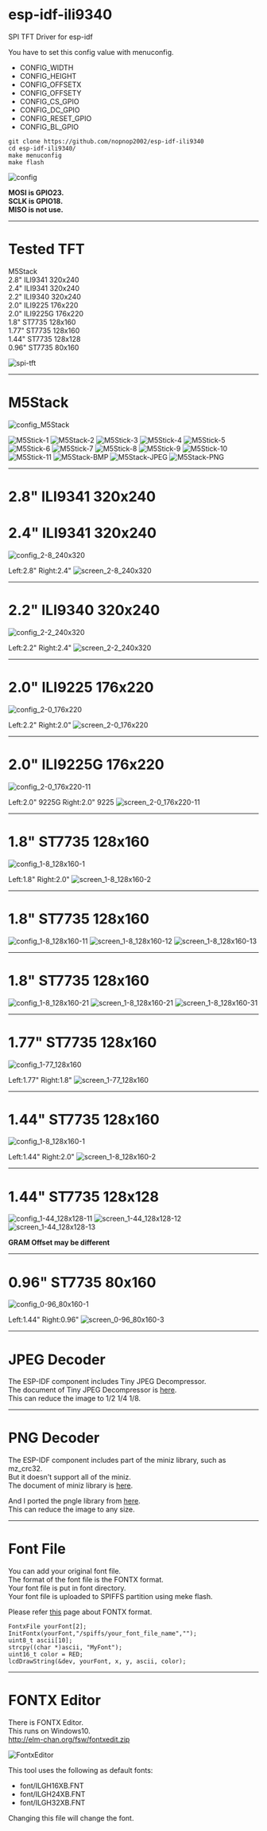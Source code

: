 # esp-idf-ili9340
SPI TFT Driver for esp-idf

You have to set this config value with menuconfig.   
- CONFIG_WIDTH   
- CONFIG_HEIGHT   
- CONFIG_OFFSETX   
- CONFIG_OFFSETY   
- CONFIG_CS_GPIO   
- CONFIG_DC_GPIO   
- CONFIG_RESET_GPIO   
- CONFIG_BL_GPIO   

```
git clone https://github.com/nopnop2002/esp-idf-ili9340
cd esp-idf-ili9340/
make menuconfig
make flash
```

![config](https://user-images.githubusercontent.com/6020549/59007960-ba490c00-8863-11e9-8df9-457262ac0e43.jpg)

__MOSI is GPIO23.__   
__SCLK is GPIO18.__   
__MISO is not use.__   

---

# Tested TFT

M5Stack   
2.8" ILI9341 320x240   
2.4" ILI9341 320x240   
2.2" ILI9340 320x240   
2.0" ILI9225 176x220   
2.0" ILI9225G 176x220   
1.8" ST7735 128x160   
1.77" ST7735 128x160   
1.44" ST7735 128x128   
0.96" ST7735 80x160   

![spi-tft](https://user-images.githubusercontent.com/6020549/59512687-3098de80-8ef4-11e9-9759-530ffe47d659.JPG)

---

# M5Stack

![config_M5Stack](https://user-images.githubusercontent.com/6020549/59007566-f4191300-8861-11e9-95f3-88156964707f.jpg)

![M5Stick-1](https://user-images.githubusercontent.com/6020549/57977479-7d43e380-7a34-11e9-99b6-6028500436e8.JPG)
![M5Stack-2](https://user-images.githubusercontent.com/6020549/59008264-f7fa6480-8864-11e9-92f6-ffbd979fa75e.JPG)
![M5Stick-3](https://user-images.githubusercontent.com/6020549/57977481-7d43e380-7a34-11e9-9bc6-8e415aa52c52.JPG)
![M5Stick-4](https://user-images.githubusercontent.com/6020549/57977482-7d43e380-7a34-11e9-8188-653cb02f3ba0.JPG)
![M5Stick-5](https://user-images.githubusercontent.com/6020549/57977483-7ddc7a00-7a34-11e9-936e-4d97b1411610.JPG)
![M5Stick-6](https://user-images.githubusercontent.com/6020549/57977484-7ddc7a00-7a34-11e9-8750-52db073c96c2.JPG)
![M5Stick-7](https://user-images.githubusercontent.com/6020549/57977485-7e751080-7a34-11e9-95f9-ffb12879d1b0.JPG)
![M5Stick-8](https://user-images.githubusercontent.com/6020549/57977486-7e751080-7a34-11e9-9ac8-c546f248fdec.JPG)
![M5Stick-9](https://user-images.githubusercontent.com/6020549/57977487-7e751080-7a34-11e9-9a3e-6a0bd7359efb.JPG)
![M5Stick-10](https://user-images.githubusercontent.com/6020549/57977488-7e751080-7a34-11e9-9a12-e2b70334604d.JPG)
![M5Stick-11](https://user-images.githubusercontent.com/6020549/57977489-7f0da700-7a34-11e9-9ea3-c0420a785a3e.JPG)
![M5Stack-BMP](https://user-images.githubusercontent.com/6020549/78413964-dcaee000-7654-11ea-88f2-e70662d761e1.JPG)
![M5Stack-JPEG](https://user-images.githubusercontent.com/6020549/78413968-e0426700-7654-11ea-9040-0fdfd0f2de2e.JPG)
![M5Stack-PNG](https://user-images.githubusercontent.com/6020549/78613610-40c8e280-78a7-11ea-95b0-a89ce14dc196.JPG)

---

# 2.8" ILI9341 320x240
# 2.4" ILI9341 320x240

![config_2-8_240x320](https://user-images.githubusercontent.com/6020549/59007585-072be300-8862-11e9-97bb-90d538167c0b.jpg)

Left:2.8" Right:2.4"
![screen_2-8_240x320](https://user-images.githubusercontent.com/6020549/59007633-3f332600-8862-11e9-8d8f-bbfb303456f4.JPG)

---

# 2.2" ILI9340 320x240

![config_2-2_240x320](https://user-images.githubusercontent.com/6020549/59007751-ce403e00-8862-11e9-9472-6d7783d3aedd.jpg)

Left:2.2" Right:2.4"
![screen_2-2_240x320](https://user-images.githubusercontent.com/6020549/59007758-d304f200-8862-11e9-8d61-fa4b734f4b9a.JPG)

---

# 2.0" ILI9225 176x220

![config_2-0_176x220](https://user-images.githubusercontent.com/6020549/59140156-06678e00-89d5-11e9-9b82-1077b2e61c65.jpg)

Left:2.2" Right:2.0"
![screen_2-0_176x220](https://user-images.githubusercontent.com/6020549/59007713-a05af980-8862-11e9-8ea2-d60b84ea49bf.JPG)

---

# 2.0" ILI9225G 176x220

![config_2-0_176x220-11](https://user-images.githubusercontent.com/6020549/60471069-f2ded880-9c9d-11e9-9cef-5253a017f305.jpg)

Left:2.0" 9225G Right:2.0" 9225
![screen_2-0_176x220-11](https://user-images.githubusercontent.com/6020549/60471071-f70af600-9c9d-11e9-8f5d-4d2b64fa0e09.JPG)

---

# 1.8" ST7735 128x160

![config_1-8_128x160-1](https://user-images.githubusercontent.com/6020549/59007797-fdef4600-8862-11e9-9048-6628e56a6fe8.jpg)

Left:1.8" Right:2.0"
![screen_1-8_128x160-2](https://user-images.githubusercontent.com/6020549/59007803-0778ae00-8863-11e9-9a5c-c217a1bfab66.JPG)

---

# 1.8" ST7735 128x160

![config_1-8_128x160-11](https://user-images.githubusercontent.com/6020549/59007826-1cedd800-8863-11e9-974d-d4b79abf8083.jpg)
![screen_1-8_128x160-12](https://user-images.githubusercontent.com/6020549/59007829-21b28c00-8863-11e9-945d-91f1c2fa2d14.JPG)
![screen_1-8_128x160-13](https://user-images.githubusercontent.com/6020549/77221889-4cbb6180-6b91-11ea-9e3f-97d9ddafb82d.JPG)

---

# 1.8" ST7735 128x160

![config_1-8_128x160-21](https://user-images.githubusercontent.com/6020549/59007843-32630200-8863-11e9-9801-b8d19b0546d5.jpg)
![screen_1-8_128x160-21](https://user-images.githubusercontent.com/6020549/59007852-3858e300-8863-11e9-8f03-ce4ae9eb652b.JPG)
![screen_1-8_128x160-31](https://user-images.githubusercontent.com/6020549/59970608-b9271700-95a5-11e9-94f8-062740fe135c.JPG)

---

# 1.77" ST7735 128x160

![config_1-77_128x160](https://user-images.githubusercontent.com/6020549/59970575-bb3ca600-95a4-11e9-8d8c-82f7feb33332.jpg)

Left:1.77" Right:1.8"
![screen_1-77_128x160](https://user-images.githubusercontent.com/6020549/59970576-bd066980-95a4-11e9-9f4a-88d69733f034.JPG)

---

# 1.44" ST7735 128x160

![config_1-8_128x160-1](https://user-images.githubusercontent.com/6020549/59007886-5aeafc00-8863-11e9-98f3-9b39967ee58d.jpg)

Left:1.44" Right:2.0"
![screen_1-8_128x160-2](https://user-images.githubusercontent.com/6020549/59007892-63433700-8863-11e9-86a7-1b92e8b15efd.JPG)

---

# 1.44" ST7735 128x128
![config_1-44_128x128-11](https://user-images.githubusercontent.com/6020549/59007912-7a822480-8863-11e9-92ce-f2ca6f69b4d3.jpg)
![screen_1-44_128x128-12](https://user-images.githubusercontent.com/6020549/59007915-7eae4200-8863-11e9-901f-037cbc0baed2.JPG)
![screen_1-44_128x128-13](https://user-images.githubusercontent.com/6020549/77222202-775ae980-6b94-11ea-8eed-0f6829833da8.JPG)

__GRAM Offset may be different__

---

# 0.96" ST7735 80x160

![config_0-96_80x160-1](https://user-images.githubusercontent.com/6020549/59007930-95549900-8863-11e9-8a02-ba2224fe2a96.jpg)

Left:1.44" Right:0.96"
![screen_0-96_80x160-3](https://user-images.githubusercontent.com/6020549/59007940-9ede0100-8863-11e9-85ba-6eca86b6f441.JPG)

---

# JPEG Decoder   
The ESP-IDF component includes Tiny JPEG Decompressor.   
The document of Tiny JPEG Decompressor is [here](http://elm-chan.org/fsw/tjpgd/00index.html).   
This can reduce the image to 1/2 1/4 1/8.   

---

# PNG Decoder   
The ESP-IDF component includes part of the miniz library, such as mz_crc32.   
But it doesn't support all of the miniz.   
The document of miniz library is [here](https://github.com/richgel999/miniz).   

And I ported the pngle library from [here](https://github.com/kikuchan/pngle).   
This can reduce the image to any size.   

---

# Font File   
You can add your original font file.   
The format of the font file is the FONTX format.   
Your font file is put in font directory.   
Your font file is uploaded to SPIFFS partition using meke flash.   

Please refer [this](http://elm-chan.org/docs/dosv/fontx_e.html) page about FONTX format.   

```
FontxFile yourFont[2];
InitFontx(yourFont,"/spiffs/your_font_file_name","");
uint8_t ascii[10];
strcpy((char *)ascii, "MyFont");
uint16_t color = RED;
lcdDrawString(&dev, yourFont, x, y, ascii, color);
```

---

# FONTX Editor   
There is FONTX Editor.   
This runs on Windows10.   
http://elm-chan.org/fsw/fontxedit.zip

![FontxEditor](https://user-images.githubusercontent.com/6020549/78731275-3b889800-797a-11ea-81ba-096dbf07c4b8.png)


This tool uses the following as default fonts:   
- font/ILGH16XB.FNT
- font/ILGH24XB.FNT
- font/ILGH32XB.FNT

Changing this file will change the font.

